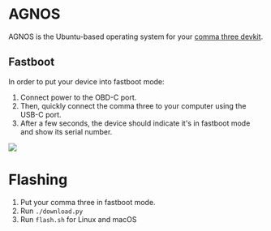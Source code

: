 # AGNOS

AGNOS is the Ubuntu-based operating system for your [comma three devkit](https://comma.ai/shop/products/three).

## Fastboot

In order to put your device into fastboot mode:

1. Connect power to the OBD-C port.
2. Then, quickly connect the comma three to your computer using the USB-C port.
3. After a few seconds, the device should indicate it's in fastboot mode and show its serial number.

![](fastboot.jpg)

# Flashing

1. Put your comma three in fastboot mode.
2. Run `./download.py`
3. Run `flash.sh` for Linux and macOS
